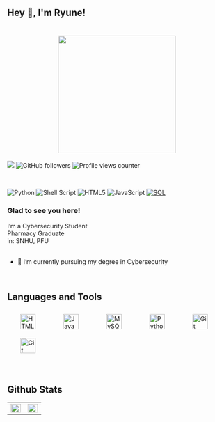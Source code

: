 ## Hey 👋, I'm Ryune!  
  

<h1 align="center">
 <ruby>
    <img src="https://i.ibb.co/z7BtbPJ/Cyberyune-Logo-2.png" width=270" alt="" />
  </ruby> 
</h1>

[![](https://img.shields.io/badge/-ry--une-181717?style=flat&logo=github)](https://github.com/ry-une)
![GitHub followers](https://img.shields.io/github/followers/ry-une)
![Profile views counter](https://komarev.com/ghpvc/?username=ry-une&&style=flat-square)  



<br>  


![Python](https://img.shields.io/badge/python-3670A0?style=for-the-badge&logo=python&logoColor=ffdd54)
![Shell Script](https://img.shields.io/badge/shell_script-%23121011.svg?style=for-the-badge&logo=gnu-bash&logoColor=white)
![HTML5](https://img.shields.io/badge/html5-%23E34F26.svg?style=for-the-badge&logo=html5&logoColor=white)
![JavaScript](https://img.shields.io/badge/javascript-%23323330.svg?style=for-the-badge&logo=javascript&logoColor=%23F7DF1E)
[![SQL](https://img.shields.io/badge/SQL-%2300f.svg?style=for-the-badge&logo=sqlite&logoColor=white)](https://en.wikipedia.org/wiki/SQL)


### Glad to see you here!  
I’m a Cybersecurity Student <br>
Pharmacy Graduate <br>
in: SNHU, PFU    
<br/>  

- 🔭 I’m currently pursuing my degree in Cybersecurity  


<br/>  


## Languages and Tools

[<img src="https://profilinator.rishav.dev/skills-assets/html5-original-wordmark.svg" alt="HTML5" height="35" style="margin: 10px 30px;" />](https://en.wikipedia.org/wiki/HTML5)
[<img src="https://profilinator.rishav.dev/skills-assets/javascript-original.svg" alt="JavaScript" height="35" style="margin: 10px 30px;" />](https://www.javascript.com/)
[<img src="https://profilinator.rishav.dev/skills-assets/mysql-original-wordmark.svg" alt="MySQL" height="35" style="margin: 10px 30px;" />](https://www.mysql.com/)
[<img src="https://profilinator.rishav.dev/skills-assets/python-original.svg" alt="Python" height="35" style="margin: 10px 30px;" />](https://www.python.org/)
[<img src="https://profilinator.rishav.dev/skills-assets/git-scm-icon.svg" alt="Git" height="35" style="margin: 10px 30px;" />](https://github.com/)
[<img src="https://www.vectorlogo.zone/logos/sqlite/sqlite-icon.svg" alt="Git" height="35" style="margin: 10px 30px;" />](https://github.com/)








<br/>  


## Github Stats  

<table><tr><td valign="top" width="50%">

<img src="https://github-readme-stats.vercel.app/api?username=ry-une&show_icons=true&count_private=true&hide_border=true&theme=dark" align="left" style="width: 100%" />

</td><td valign="top" width="50%">

<img src="https://github-readme-stats.vercel.app/api/top-langs/?username=ry-une&hide_border=true&layout=compact&theme=dark" align="left" style="width: 100%" />

</td></tr></table>  


<br/>  
